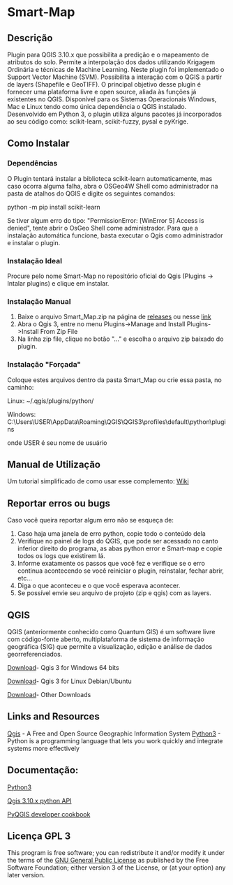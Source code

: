 # Smart-Map

## Descrição

Plugin para QGIS 3.10.x que possibilita a predição e o mapeamento de atributos do solo. 
Permite a interpolação dos dados utilizando Krigagem Ordinária e técnicas de Machine Learning. Neste plugin foi implementado o Support Vector Machine (SVM). 
Possibilita a interação com o QGIS a partir de layers (Shapefile e GeoTIFF). 
O principal objetivo desse plugin é fornecer uma plataforma livre e open source, aliada às funções já existentes no QGIS. 
Disponível para os Sistemas Operacionais Windows, Mac e Linux tendo como única dependência o QGIS instalado.
Desenvolvido em Python 3, o plugin utiliza alguns pacotes já incorporados ao seu código como: scikit-learn, scikit-fuzzy, pysal e pyKrige.

## Como Instalar

### Dependências 

O Plugin tentará instalar a biblioteca scikit-learn automaticamente, mas caso ocorra alguma falha, 
abra o OSGeo4W Shell como administrador na pasta de atalhos do QGIS e digite os seguintes comandos:

python -m pip install scikit-learn

Se tiver algum erro do tipo: "PermissionError: [WinError 5] Access is denied", tente abrir o OsGeo Shell come administrador.
Para que a instalação automática funcione, basta executar o Qgis como administrador e instalar o plugin.

### Instalação Ideal

Procure pelo nome Smart-Map no repositório oficial do Qgis (Plugins -> Intalar plugins) e clique em instalar.  

### Instalação Manual

1.	Baixe o arquivo Smart_Map.zip na página de [releases](https://github.com/gustavowillam/SmartMapPlugin/releases)  ou nesse [link](https://github.com/gustavowillam/SmartMapPlugin/releases/download/v1.0/Smart_Map.zip)
2.	Abra o Qgis 3, entre no menu Plugins->Manage and Install Plugins->Install From Zip File
3.	Na linha zip file, clique no botão "..." e escolha o arquivo zip baixado do plugin.

### Instalação "Forçada"

Coloque estes arquivos dentro da pasta Smart_Map ou crie essa pasta, no caminho:

Linux: ~/.qgis/plugins/python/

Windows: C:\Users\USER\AppData\Roaming\QGIS\QGIS3\profiles\default\python\plugins

onde USER é seu nome de usuário

## Manual de Utilização 

Um tutorial simplificado de como usar esse complemento: [Wiki](https://github.com/gustavowillam/SmartMapPlugin/wiki)

## Reportar erros ou bugs

Caso você queira reportar algum erro não se esqueça de:

1.	Caso haja uma janela de erro python, copie todo o conteúdo dela
2.	Verifique no painel de logs do QGIS, que pode ser acessado no canto inferior direito do programa, as abas python error e Smart-map e copie todos os logs que existirem lá.
3.	Informe exatamente os passos que você fez e verifique se o erro continua acontecendo se você reiniciar o plugin, reinstalar, fechar abrir, etc...
4.	Diga o que aconteceu e o que você esperava acontecer.
5.	Se possível envie seu arquivo de projeto (zip e qgis) com as layers.

## QGIS

QGIS (anteriormente conhecido como Quantum GIS) é um software livre com código-fonte aberto, multiplataforma de sistema de informação geográfica (SIG) que permite a visualização, edição e análise de dados georreferenciados.

[Download](https://www.qgis.org/pt_BR/site/forusers/download.html#windows)- Qgis 3 for Windows 64 bits

[Download](https://qgis.org/en/site/forusers/alldownloads.html#debian-ubuntu)- Qgis 3 for Linux Debian/Ubuntu

[Download](https://qgis.org/en/site/forusers/download.html)- Other Downloads

## Links and Resources

[Qgis](https://www.qgis.org/) - A Free and Open Source Geographic Information System
[Python3](https://www.python.org/) - Python is a programming language that lets you work quickly and integrate systems more effectively

## Documentação:

[Python3](https://www.python.org/)

[Qgis 3.10.x python API](https://qgis.org/pyqgis/master/)

[PyQGIS developer cookbook](https://docs.qgis.org/3.10/en/docs/pyqgis_developer_cookbook/index.html)

## Licença  GPL 3

This program is free software; you can redistribute it and/or modify it under the terms of the [GNU General Public License](https://www.gnu.org/licenses/gpl-3.0.pt-br.html) as published by the Free Software Foundation; 
either version 3 of the License, or (at your option) any later version.
